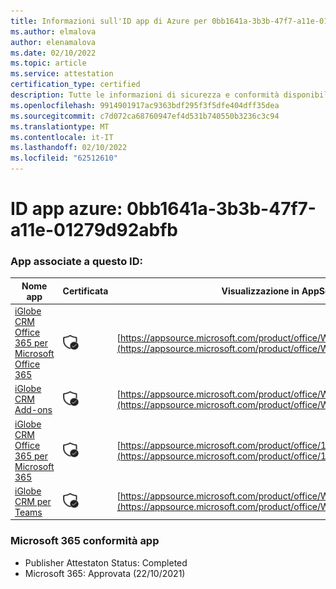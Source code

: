 ```yaml
---
title: Informazioni sull'ID app di Azure per 0bb1641a-3b3b-47f7-a11e-01279d92abfb
ms.author: elmalova
author: elenamalova
ms.date: 02/10/2022
ms.topic: article
ms.service: attestation
certification_type: certified
description: Tutte le informazioni di sicurezza e conformità disponibili per 0bb1641a-3b3b-47f7-a11e-01279d92abfb.
ms.openlocfilehash: 9914901917ac9363bdf295f3f5dfe404dff35dea
ms.sourcegitcommit: c7d072ca68760947ef4d531b740550b3236c3c94
ms.translationtype: MT
ms.contentlocale: it-IT
ms.lasthandoff: 02/10/2022
ms.locfileid: "62512610"
---
```

# <a name="azure-app-id-0bb1641a-3b3b-47f7-a11e-01279d92abfb"></a>ID app azure: 0bb1641a-3b3b-47f7-a11e-01279d92abfb


### <a name="apps-associated-with-this-id"></a>App associate a questo ID:
| **Nome app** | **Certificata** | **Visualizzazione in AppSource** |
|--------------|---------------|-----------------------|
| [iGlobe CRM Office 365 per Microsoft Office 365](https://docs.microsoft.com/microsoft-365-app-certification/forward/WA104379222) | <img alt="Certified application badge" src="../media/certified-badge.png" height="25" width="25" /> | [https://appsource.microsoft.com/product/office/WA104379222](https://appsource.microsoft.com/product/office/WA104379222) |
| [iGlobe CRM Add-ons](https://docs.microsoft.com/microsoft-365-app-certification/forward/WA200002010) | <img alt="Certified application badge" src="../media/certified-badge.png" height="25" width="25" /> | [https://appsource.microsoft.com/product/office/WA200002010](https://appsource.microsoft.com/product/office/WA200002010) |
| [iGlobe CRM Office 365 per Microsoft 365](https://docs.microsoft.com/microsoft-365-app-certification/forward/17859280.iglobecrmoffice365) | <img alt="Certified application badge" src="../media/certified-badge.png" height="25" width="25" /> | [https://appsource.microsoft.com/product/office/17859280.iglobecrmoffice365](https://appsource.microsoft.com/product/office/17859280.iglobecrmoffice365) |
| [iGlobe CRM per Teams](https://docs.microsoft.com/microsoft-365-app-certification/forward/WA104381421) | <img alt="Certified application badge" src="../media/certified-badge.png" height="25" width="25" /> | [https://appsource.microsoft.com/product/office/WA104381421](https://appsource.microsoft.com/product/office/WA104381421) |

### <a name="microsoft-365-app-compliance-status"></a>Microsoft 365 conformità app
- Publisher Attestaton Status: Completed
- Microsoft 365: Approvata (22/10/2021)
